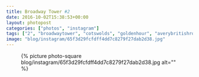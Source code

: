 ```yaml
---
title: Broadway Tower #2
date: 2016-10-02T15:38:53+00:00
layout: photopost
categories: ["photos", "instagram"]
tags: ["2", "broadwaytower", "cotswolds", "goldenhour", "averybritishroadtrip"]
image: "blog/instagram/65f3d29fcfdff4dd7c8279f27dab2d38.jpg"
---
```


<figure class="photo photo--square">
  {% picture photo-square blog/instagram/65f3d29fcfdff4dd7c8279f27dab2d38.jpg alt="" %}
</figure>


